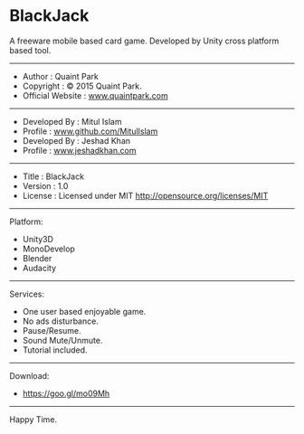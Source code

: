 # BlackJack
A freeware mobile based card game. Developed by Unity cross platform based tool.

<hr />

 * Author               : Quaint Park
 * Copyright            : © 2015 Quaint Park.
 * Official Website     : www.quaintpark.com
 ------------------------------------------------------------------------------
 * Developed By         : Mitul Islam
 * Profile              : www.github.com/MitulIslam
 * Developed By         : Jeshad Khan
 * Profile              : www.jeshadkhan.com
 ------------------------------------------------------------------------------
 * Title                : BlackJack
 * Version              : 1.0
 * License              : Licensed under MIT <http://opensource.org/licenses/MIT>

<hr />

Platform:
 - Unity3D
 - MonoDevelop
 - Blender
 - Audacity

<hr />

Services:
 - One user based enjoyable game.
 - No ads disturbance.
 - Pause/Resume.
 - Sound Mute/Unmute.
 - Tutorial included.

<hr />

Download:
 - https://goo.gl/mo09Mh

<hr />

Happy Time.
